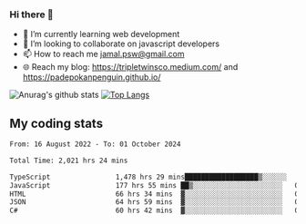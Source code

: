 ### Hi there 👋

<!--
**padepokanpenguin/padepokanpenguin** is a ✨ _special_ ✨ repository because its `README.md` (this file) appears on your GitHub profile.
-->

- 🌱 I’m currently learning  web development
- 👯 I’m looking to collaborate on javascript developers
- 📫 How to reach me jamal.psw@gmail.com
- 🌐 Reach my blog:
   https://tripletwinsco.medium.com/ and
   https://padepokanpenguin.github.io/

![Anurag's github stats](https://github-readme-stats.vercel.app/api?username=padepokanpenguin&count_private=true&disable_animations=false&show_icons=true&theme=default)
[![Top Langs](https://github-readme-stats.vercel.app/api/top-langs/?username=padepokanpenguin&theme=default&layout=compact)](https://github.com/padepokanpenguin)

## My coding stats

<!--START_SECTION:waka-->

```txt
From: 16 August 2022 - To: 01 October 2024

Total Time: 2,021 hrs 24 mins

TypeScript                1,478 hrs 29 mins██████████████████▒░░░░░░   73.14 %
JavaScript                177 hrs 55 mins ██▒░░░░░░░░░░░░░░░░░░░░░░   08.80 %
HTML                      66 hrs 34 mins  ▓░░░░░░░░░░░░░░░░░░░░░░░░   03.29 %
JSON                      64 hrs 59 mins  ▓░░░░░░░░░░░░░░░░░░░░░░░░   03.22 %
C#                        60 hrs 42 mins  ▓░░░░░░░░░░░░░░░░░░░░░░░░   03.00 %
```

<!--END_SECTION:waka-->


